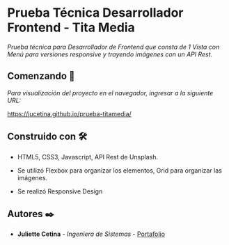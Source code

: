 # Prueba Técnica Desarrollador Frontend - Tita Media

_Prueba técnica para Desarrollador de Frontend que consta de 1 Vista con Menú para versiones responsive y trayendo imágenes con un API Rest._

## Comenzando 🚀

_Para visualización del proyecto en el navegador, ingresar a la siguiente URL:_

https://jucetina.github.io/prueba-titamedia/

## Construido con 🛠️

* HTML5, CSS3, Javascript, API Rest de Unsplash.

* Se utilizó Flexbox para organizar los elementos, Grid para organizar las imágenes.

* Se realizó Responsive Design

## Autores ✒️

* **Juliette Cetina** - *Ingeniera de Sistemas* - [Portafolio](https://jucetina.github.io/portafolio)

